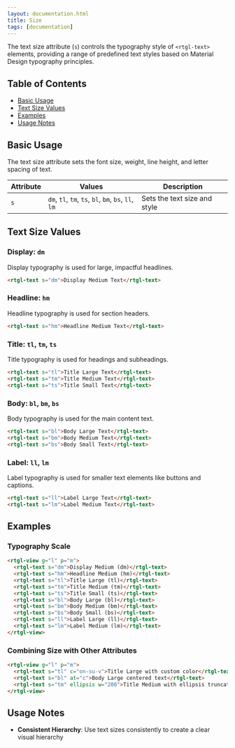 ```yaml
---
layout: documentation.html
title: Size
tags: [documentation]
---
```


The text size attribute (`s`) controls the typography style of `<rtgl-text>` elements, providing a range of predefined text styles based on Material Design typography principles.

## Table of Contents

- [Basic Usage](#basic-usage)
- [Text Size Values](#text-size-values)
- [Examples](#examples)
- [Usage Notes](#usage-notes)

## Basic Usage

The text size attribute sets the font size, weight, line height, and letter spacing of text.

| Attribute | Values | Description |
|-----------|--------|-------------|
| `s` | `dm`, `tl`, `tm`, `ts`, `bl`, `bm`, `bs`, `ll`, `lm` | Sets the text size and style |

## Text Size Values

### Display: `dm`

Display typography is used for large, impactful headlines.

```html
<rtgl-text s="dm">Display Medium Text</rtgl-text>
```

### Headline: `hm`

Headline typography is used for section headers.

```html
<rtgl-text s="hm">Headline Medium Text</rtgl-text>
```

### Title: `tl`, `tm`, `ts`

Title typography is used for headings and subheadings.

```html
<rtgl-text s="tl">Title Large Text</rtgl-text>
<rtgl-text s="tm">Title Medium Text</rtgl-text>
<rtgl-text s="ts">Title Small Text</rtgl-text>
```

### Body: `bl`, `bm`, `bs`

Body typography is used for the main content text.

```html
<rtgl-text s="bl">Body Large Text</rtgl-text>
<rtgl-text s="bm">Body Medium Text</rtgl-text>
<rtgl-text s="bs">Body Small Text</rtgl-text>
```

### Label: `ll`, `lm`

Label typography is used for smaller text elements like buttons and captions.

```html
<rtgl-text s="ll">Label Large Text</rtgl-text>
<rtgl-text s="lm">Label Medium Text</rtgl-text>
```

## Examples

### Typography Scale

```html
<rtgl-view g="l" p="m">
  <rtgl-text s="dm">Display Medium (dm)</rtgl-text>
  <rtgl-text s="hm">Headline Medium (hm)</rtgl-text>
  <rtgl-text s="tl">Title Large (tl)</rtgl-text>
  <rtgl-text s="tm">Title Medium (tm)</rtgl-text>
  <rtgl-text s="ts">Title Small (ts)</rtgl-text>
  <rtgl-text s="bl">Body Large (bl)</rtgl-text>
  <rtgl-text s="bm">Body Medium (bm)</rtgl-text>
  <rtgl-text s="bs">Body Small (bs)</rtgl-text>
  <rtgl-text s="ll">Label Large (ll)</rtgl-text>
  <rtgl-text s="lm">Label Medium (lm)</rtgl-text>
</rtgl-view>
```

### Combining Size with Other Attributes

```html
<rtgl-view g="l" p="m">
  <rtgl-text s="tl" c="on-su-v">Title Large with custom color</rtgl-text>
  <rtgl-text s="bl" at="c">Body Large centered text</rtgl-text>
  <rtgl-text s="tm" ellipsis w="200">Title Medium with ellipsis truncation for long text</rtgl-text>
</rtgl-view>
```

## Usage Notes

- **Consistent Hierarchy**: Use text sizes consistently to create a clear visual hierarchy
